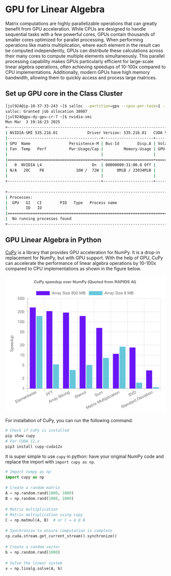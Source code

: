 # GPU for Linear Algebra

Matrix computations are highly parallelizable operations that can greatly benefit from GPU acceleration. While CPUs are designed to handle sequential tasks with a few powerful cores, GPUs contain thousands of smaller cores optimized for parallel processing. When performing operations like matrix multiplication, where each element in the result can be computed independently, GPUs can distribute these calculations across their many cores to compute multiple elements simultaneously. This parallel processing capability makes GPUs particularly efficient for large-scale linear algebra operations, often achieving speedups of 10-100x compared to CPU implementations. Additionally, modern GPUs have high memory bandwidth, allowing them to quickly access and process large matrices.


## Set up GPU core in the Class Cluster

```bash
[jul924@ip-10-37-33-243 ~]$ salloc --partition=gpu --cpus-per-task=1 --mem=30G --time=01:00:00 srun --pty bash
salloc: Granted job allocation 38087
[jul924@gpu-dy-gpu-cr-7 ~]$ nvidia-smi
Mon Mar  3 19:16:23 2025       
+---------------------------------------------------------------------------------------+
| NVIDIA-SMI 535.216.01             Driver Version: 535.216.01   CUDA Version: 12.2     |
|-----------------------------------------+----------------------+----------------------+
| GPU  Name                 Persistence-M | Bus-Id        Disp.A | Volatile Uncorr. ECC |
| Fan  Temp   Perf          Pwr:Usage/Cap |         Memory-Usage | GPU-Util  Compute M. |
|                                         |                      |               MIG M. |
|=========================================+======================+======================|
|   0  NVIDIA L4                      On  | 00000000:31:00.0 Off |                    0 |
| N/A   28C    P8              16W /  72W |      0MiB / 23034MiB |      0%      Default |
|                                         |                      |                  N/A |
+-----------------------------------------+----------------------+----------------------+
                                                                                         
+---------------------------------------------------------------------------------------+
| Processes:                                                                            |
|  GPU   GI   CI        PID   Type   Process name                            GPU Memory |
|        ID   ID                                                             Usage      |
|=======================================================================================|
|  No running processes found                                                           |
+---------------------------------------------------------------------------------------+
```




## GPU Linear Algebra in Python

[CuPy](https://cupy.dev/) is a library that provides GPU acceleration for NumPy. It is a drop-in replacement for NumPy, but with GPU support. With the help of GPU, CuPy can accelerate the performance of linear algebra operations by 10-100x compared to CPU implementations as shown in the figure below.

![cupy](adv_linear_algebra.assets/cupy.png)

For installation of CuPy, you can run the following command:

```bash
# Check if CuPy is installed
pip show cupy
# For CUDA 12.x
pip3 install cupy-cuda12x
```

It is super simple to use `cupy` in python: have your original NumPy code and replace the import with `import cupy as np`.

```python
# Import numpy as np
import cupy as np

# Create a random matrix
A = np.random.rand(1000, 1000)
B = np.random.rand(1000, 1000)

# Matrix multiplication
# Matrix multiplication using cupy
C = np.matmul(A, B)  # or C = A @ B

# Synchronize to ensure computation is complete
cp.cuda.stream.get_current_stream().synchronize()

# Create a random vector
b = np.random.rand(1000)

# Solve the linear system
x = np.linalg.solve(A, b)


```




